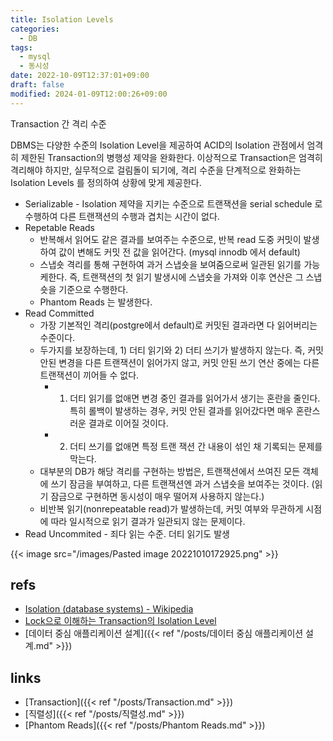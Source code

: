 ```yaml
---
title: Isolation Levels
categories:
  - DB
tags:
  - mysql
  - 동시성
date: 2022-10-09T12:37:01+09:00
draft: false
modified: 2024-01-09T12:00:26+09:00
---
```

Transaction 간 격리 수준

DBMS는 다양한 수준의 Isolation Level을 제공하여 ACID의 Isolation 관점에서 엄격히 제한된 Transaction의 병행성 제약을 완화한다. 이상적으로 Transaction은 엄격히 격리해야 하지만, 실무적으로 걸림돌이 되기에, 격리 수준을 단계적으로 완화하는 Isolation Levels 를 정의하여 상황에 맞게 제공한다.

- Serializable - Isolation 제약을 지키는 수준으로 트랜잭션을 serial schedule 로 수행하여 다른 트랜잭션의 수행과 겹치는 시간이 없다.
- Repetable Reads
	- 반복해서 읽어도 같은 결과를 보여주는 수준으로, 반복 read 도중 커밋이 발생하여 값이 변해도 커밋 전 값을 읽어간다. (mysql innodb 에서 default)
	- 스냅숏 격리를 통해 구현하여 과거 스냅숏을 보여줌으로써 일관된 읽기를 가능케한다. 즉, 트랜잭션의 첫 읽기 발생시에 스냅숏을 가져와 이후 연산은 그 스냅숏을 기준으로 수행한다. 
	- Phantom Reads 는 발생한다. 
- Read Committed
	- 가장 기본적인 격리(postgre에서 default)로 커밋된 결과라면 다 읽어버리는 수준이다.
	- 두가지를 보장하는데, 1) 더티 읽기와 2) 더티 쓰기가 발생하지 않는다. 즉, 커밋 안된 변경을 다른 트랜잭션이 읽어가지 않고, 커밋 안된 쓰기 연산 중에는 다른 트랜잭션이 끼어들 수 없다.
		- 1) 더티 읽기를 없애면 변경 중인 결과를 읽어가서 생기는 혼란을 줄인다. 특히 롤백이 발생하는 경우, 커밋 안된 결과를 읽어갔다면 매우 혼란스러운 결과로 이어질 것이다.
		- 2) 더티 쓰기를 없애면 특정 트랜 잭션 간 내용이 섞인 채 기록되는 문제를 막는다.
	- 대부분의 DB가 해당 격리를 구현하는 방법은, 트랜잭션에서 쓰여진 모든 객체에 쓰기 잠금을 부여하고, 다른 트랜잭션엔 과거 스냅숏을 보여주는 것이다. (읽기 잠금으로 구현하면 동시성이 매우 떨어져 사용하지 않는다.)
	- 비반복 읽기(nonrepeatable read)가 발생하는데, 커밋 여부와 무관하게 시점에 따라 일시적으로 읽기 결과가 일관되지 않는 문제이다.
- Read Uncommited - 죄다 읽는 수준. 더티 읽기도 발생


{{< image src="/images/Pasted image 20221010172925.png" >}}


## refs
- [Isolation (database systems) - Wikipedia](https://en.wikipedia.org/wiki/Isolation_(database_systems))
- [Lock으로 이해하는 Transaction의 Isolation Level](https://suhwan.dev/2019/06/09/transaction-isolation-level-and-lock/)
- [데이터 중심 애플리케이션 설계]({{< ref "/posts/데이터 중심 애플리케이션 설계.md" >}})


## links
- [Transaction]({{< ref "/posts/Transaction.md" >}})
- [직렬성]({{< ref "/posts/직렬성.md" >}})
- [Phantom Reads]({{< ref "/posts/Phantom Reads.md" >}})
